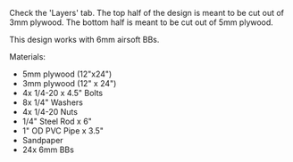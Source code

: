 
Check the 'Layers' tab. The top half of the design is meant to be cut out of 3mm plywood. The bottom half is meant to be cut out of 5mm plywood.

This design works with 6mm airsoft BBs. 

Materials:
+ 5mm plywood (12"x24")
+ 3mm plywood (12" x 24")
+ 4x 1/4-20 x 4.5" Bolts
+ 8x 1/4" Washers
+ 4x 1/4-20 Nuts
+ 1/4" Steel Rod x 6"
+ 1" OD PVC Pipe x 3.5"
+ Sandpaper
+ 24x 6mm BBs
